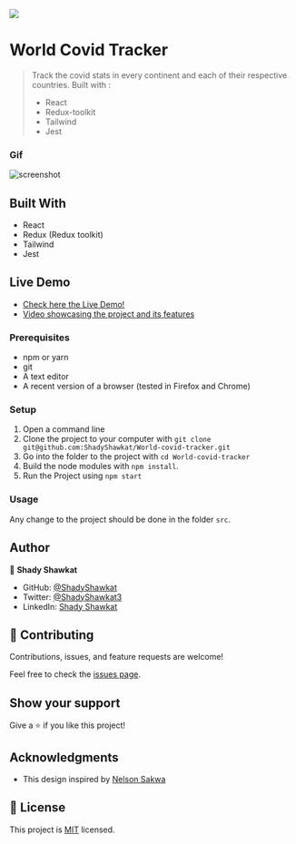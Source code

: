 ![](https://img.shields.io/badge/Microverse-blueviolet)

# World Covid Tracker

> Track the covid stats in every continent and each of their respective countries. Built with :
> - React
> - Redux-toolkit
> - Tailwind
> - Jest

### Gif
![screenshot](./app-gif.gif)

## Built With

- React
- Redux (Redux toolkit)
- Tailwind
- Jest

## Live Demo

 - [Check here the Live Demo!](https://world-covid-tracker-001.netlify.app/)
 - [Video showcasing the project and its features](https://www.loom.com/share/11e9c1dff0da4fa783f6f3b63f2fb479)

### Prerequisites

- npm or yarn
- git
- A text editor
- A recent version of a browser (tested in Firefox and Chrome)

### Setup

1. Open a command line
2. Clone the project to your computer with `git clone git@github.com:ShadyShawkat/World-covid-tracker.git`
3. Go into the folder to the project with `cd World-covid-tracker`
4. Build the node modules with `npm install`. 
5. Run the Project using `npm start`

### Usage

Any change to the project should be done in the folder `src`.

## Author

👤 **Shady Shawkat**

- GitHub: [@ShadyShawkat](https://github.com/ShadyShawkat)
- Twitter: [@ShadyShawkat3](https://twitter.com/ShadyShawkat3)
- LinkedIn: [Shady Shawkat](https://linkedin.com/in/Shady-Shawkat)

## 🤝 Contributing

Contributions, issues, and feature requests are welcome!

Feel free to check the [issues page](https://github.com/ShadyShawkat/Math-magicians/issues).

## Show your support

Give a ⭐️ if you like this project!

## Acknowledgments

- This design inspired by
  [Nelson Sakwa](https://www.behance.net/sakwadesignstudio)

## 📝 License

This project is [MIT](./MIT.md) licensed.

